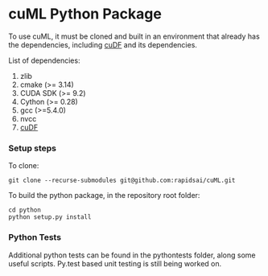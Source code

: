 # cuML Python Package

To use cuML, it must be cloned and built in an environment that already has the dependencies, including [cuDF](https://github.com/rapidsai/cudf) and its dependencies.

List of dependencies:

1. zlib
2. cmake (>= 3.14)
3. CUDA SDK (>= 9.2)
4. Cython (>= 0.28)
5. gcc (>=5.4.0)
6. nvcc
7. [cuDF](https://github.com/rapidsai/cudf)

### Setup steps

To clone:

```
git clone --recurse-submodules git@github.com:rapidsai/cuML.git
```

To build the python package, in the repository root folder:

```
cd python
python setup.py install
```

### Python Tests

Additional python tests can be found in the pythontests folder, along some useful scripts. Py.test based unit testing is still being worked on.
